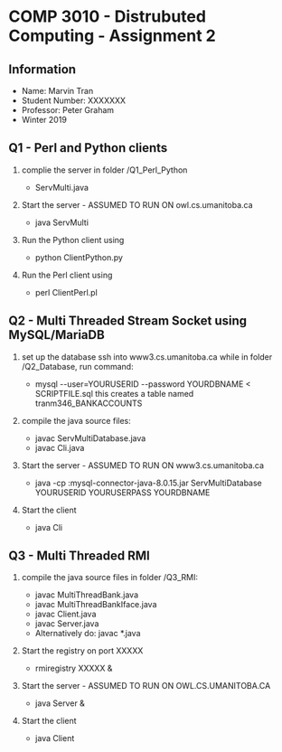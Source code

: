 # COMP 3010 - Distrubuted Computing - Assignment 2

## Information

* Name: Marvin Tran
* Student Number: XXXXXXX
* Professor: Peter Graham
* Winter 2019

## Q1 - Perl and Python clients

1. complie the server in folder /Q1_Perl_Python
   * ServMulti.java

2. Start the server - ASSUMED TO RUN ON owl.cs.umanitoba.ca
   * java ServMulti

3. Run the Python client using
   * python ClientPython.py

4. Run the Perl client using
   * perl ClientPerl.pl

## Q2 - Multi Threaded Stream Socket using MySQL/MariaDB

1. set up the database
  ssh into www3.cs.umanitoba.ca
  while in folder /Q2_Database, run command:
   * mysql --user=YOURUSERID --password YOURDBNAME < SCRIPTFILE.sql
  this creates a table named tranm346_BANKACCOUNTS

2. compile the java source files:
	* javac ServMultiDatabase.java
	* javac Cli.java

3. Start the server - ASSUMED TO RUN ON www3.cs.umanitoba.ca
	* java -cp :mysql-connector-java-8.0.15.jar ServMultiDatabase YOURUSERID YOURUSERPASS YOURDBNAME

4. Start the client
	* java Cli

## Q3 - Multi Threaded RMI

1. compile the java source files in folder /Q3_RMI:
	* javac MultiThreadBank.java
	* javac MultiThreadBankIface.java
	* javac Client.java
	* javac Server.java
	* Alternatively do: javac *.java

2. Start the registry on port XXXXX
	* rmiregistry XXXXX &

3. Start the server - ASSUMED TO RUN ON OWL.CS.UMANITOBA.CA
	* java Server &

4. Start the client
	* java Client